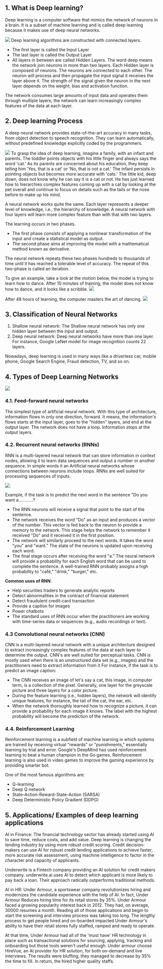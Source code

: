 

## 1. What is Deep learning?
Deep learning is a computer software that mimics the network of neurons in a brain. 
It is a subset of machine learning and is called deep learning because it makes use of deep neural networks.

![](./images/deep_learning_architecture.png)
Deep learning algorithms are constructed with connected layers.
- The first layer is called the Input Layer
- The last layer is called the Output Layer
- All layers in between are called Hidden Layers.
	The word deep means the network join neurons in more than two layers.
	Each Hidden layer is composed of neurons. The neurons are connected to each other. The neuron will process and then propagate the input signal it receives the layer above it. The strength of the signal given the neuron in the next layer depends on the weight, bias and activation function.

The network consumes large amounts of input data and operates them through multiple layers; the network can learn increasingly complex features of the data at each layer.

## 2. Deep learning Process
A deep neural network provides state-of-the-art accuracy in many tasks, from object detection to speech recognition. 
They can learn automatically, without predefined knowledge explicitly coded by the programmers.

![](./images/deep_learning_process.png)
To grasp the idea of deep learning, imagine a family, with an infant and parents. 
The toddler points objects with his little finger and always says the word 'cat.' 
As its parents are concerned about his education, they keep telling him 'Yes, that is a cat' or 'No, that is not a cat.' 
The infant persists in pointing objects but becomes more accurate with 'cats.' 
The little kid, deep down, does not know why he can say it is a cat or not. 
He has just learned how to hierarchies complex features coming up with a cat by looking at the pet overall and continue to focus on details such as the tails or the nose before to make up his mind.

A neural network works quite the same. Each layer represents a deeper level of knowledge, i.e., the hierarchy of knowledge. A neural network with four layers will learn more complex feature than with that with two layers.

The learning occurs in two phases.
- The first phase consists of applying a nonlinear transformation of the input and create a statistical model as output.
- The second phase aims at improving the model with a mathematical method known as derivative.

The neural network repeats these two phases hundreds to thousands of time until it has reached a tolerable level of accuracy. 
The repeat of this two-phase is called an iteration.

To give an example, take a look at the motion below, the model is trying to learn how to dance. 
After 10 minutes of training, the model does not know how to dance, and it looks like a scribble.
![](./images/before_deep_learning.gif)

After 48 hours of learning, the computer masters the art of dancing.
![](./images/after_deep_learning.gif)

## 3. Classification of Neural Networks
1. Shallow neural network: The Shallow neural network has only one hidden layer between the input and output.
2. Deep neural network: Deep neural networks have more than one layer. 
For instance, Google LeNet model for image recognition counts 22 layers.

Nowadays, deep learning is used in many ways like a driverless car, mobile phone, Google Search Engine, Fraud detection, TV, and so on.

## 4. Types of Deep Learning Networks
![](./images/deep_learning_network_types.png)

### 4.1. Feed-forward neural networks
The simplest type of artificial neural network. 
With this type of architecture, information flows in only one direction, forward. 
It means, the information's flows starts at the input layer, goes to the "hidden" layers, and end at the output layer. 
The network does not have a loop. 
Information stops at the output layers.

### 4.2. Recurrent neural networks (RNNs)
RNN is a multi-layered neural network that can store information in context nodes, allowing it to learn data sequences and output a number or another sequence. 
In simple words it an Artificial neural networks whose connections between neurons include loops. 
RNNs are well suited for processing sequences of inputs.

![](./images/RNNs.png)

Example, if the task is to predict the next word in the sentence "Do you want a…………?
- The RNN neurons will receive a signal that point to the start of the sentence.
- The network receives the word "Do" as an input and produces a vector of the number. This vector is fed back to the neuron to provide a memory to the network. This stage helps the network to remember it received "Do" and it received it in the first position.
- The network will similarly proceed to the next words. It takes the word "you" and "want." The state of the neurons is updated upon receiving each word.
- The final stage occurs after receiving the word "a." The neural network will provide a probability for each English word that can be used to complete the sentence. A well-trained RNN probably assigns a high probability to "café," "drink," "burger," etc.

**Common uses of RNN**:
- Help securities traders to generate analytic reports
- Detect abnormalities in the contract of financial statement
- Detect fraudulent credit-card transaction
- Provide a caption for images
- Power chatbots
- The standard uses of RNN occur when the practitioners are working with time-series data or sequences (e.g., audio recordings or text).

### 4.3 Convolutional neural networks (CNN)
CNN is a multi-layered neural network with a unique architecture designed to extract increasingly complex features of the data at each layer to determine the output. 
CNN's are well suited for perceptual tasks.
CNN is mostly used when there is an unstructured data set (e.g., images) and the practitioners need to extract information from it
For instance, if the task is to predict an image caption:
- The CNN receives an image of let's say a cat, this image, in computer term, is a collection of the pixel. Generally, one layer for the greyscale picture and three layers for a color picture.
- During the feature learning (i.e., hidden layers), the network will identify unique features, for instance, the tail of the cat, the ear, etc.
- When the network thoroughly learned how to recognize a picture, it can provide a probability for each image it knows. The label with the highest probability will become the prediction of the network.

### 4.4. Reinforcement Learning
Reinforcement learning is a subfield of machine learning in which systems are trained by receiving virtual "rewards" or "punishments," essentially learning by trial and error. 
Google's DeepMind has used reinforcement learning to beat a human champion in the Go games. 
Reinforcement learning is also used in video games to improve the gaming experience by providing smarter bot.

One of the most famous algorithms are:
- Q-learning
- Deep Q network
- State-Action-Reward-State-Action (SARSA)
- Deep Deterministic Policy Gradient (DDPG)

## 5. Applications/ Examples of deep learning applications
AI in Finance: The financial technology sector has already started using AI to save time, reduce costs, and add value. Deep learning is changing the lending industry by using more robust credit scoring. Credit decision-makers can use AI for robust credit lending applications to achieve faster, more accurate risk assessment, using machine intelligence to factor in the character and capacity of applicants.

Underwrite is a Fintech company providing an AI solution for credit makers company. underwrite.ai uses AI to detect which applicant is more likely to pay back a loan. Their approach radically outperforms traditional methods.

AI in HR: Under Armour, a sportswear company revolutionizes hiring and modernizes the candidate experience with the help of AI. In fact, Under Armour Reduces hiring time for its retail stores by 35%. Under Armour faced a growing popularity interest back in 2012. They had, on average, 30000 resumes a month. Reading all of those applications and begin to start the screening and interview process was taking too long. The lengthy process to get people hired and on-boarded impacted Under Armour's ability to have their retail stores fully staffed, ramped and ready to operate.

At that time, Under Armour had all of the 'must have' HR technology in place such as transactional solutions for sourcing, applying, tracking and onboarding but those tools weren't useful enough. Under armour choose HireVue, an AI provider for HR solution, for both on-demand and live interviews. The results were bluffing; they managed to decrease by 35% the time to fill. In return, the hired higher quality staffs.